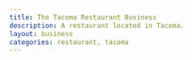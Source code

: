 ```yaml
---
title: The Tacoma Restaurant Business
description: A restaurant located in Tacoma.
layout: business
categories: restaurant, tacoma
---
```

